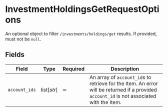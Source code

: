 # InvestmentHoldingsGetRequestOptions

An optional object to filter `/investments/holdings/get` results. If provided, must not be `null`.


## Fields

| Field                                                                                                                                     | Type                                                                                                                                      | Required                                                                                                                                  | Description                                                                                                                               |
| ----------------------------------------------------------------------------------------------------------------------------------------- | ----------------------------------------------------------------------------------------------------------------------------------------- | ----------------------------------------------------------------------------------------------------------------------------------------- | ----------------------------------------------------------------------------------------------------------------------------------------- |
| `account_ids`                                                                                                                             | list[*str*]                                                                                                                               | :heavy_minus_sign:                                                                                                                        | An array of `account_id`s to retrieve for the Item. An error will be returned if a provided `account_id` is not associated with the Item. |